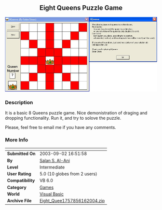 ﻿<div align="center">

## Eight Queens Puzzle Game

<img src="PIC2004616515262120.JPG">
</div>

### Description

It is a basic 8 Queens puzzle game. Nice demonistration of draging and dropping functionality. Run it, and try to solove the puzzle.

Please, feel free to email me if you have any comments.
 
### More Info
 


<span>             |<span>
---                |---
**Submitted On**   |2003-09-02 16:51:58
**By**             |[Salan S\. Al\-Ani](https://github.com/Planet-Source-Code/PSCIndex/blob/master/ByAuthor/salan-s-al-ani.md)
**Level**          |Intermediate
**User Rating**    |5.0 (10 globes from 2 users)
**Compatibility**  |VB 6\.0
**Category**       |[Games](https://github.com/Planet-Source-Code/PSCIndex/blob/master/ByCategory/games__1-38.md)
**World**          |[Visual Basic](https://github.com/Planet-Source-Code/PSCIndex/blob/master/ByWorld/visual-basic.md)
**Archive File**   |[Eight\_Quee1757856162004\.zip](https://github.com/Planet-Source-Code/salan-s-al-ani-eight-queens-puzzle-game__1-54410/archive/master.zip)








